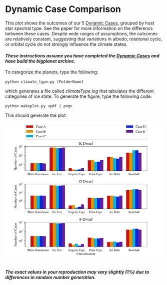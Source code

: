 # Dynamic Case Comparison

This plot shows the outcomes of our 5 [Dynamic Cases](../DynamicCases), grouped by host star spectral type. See the paper for more information on the differencs between these cases. Despite wide ranges of assumptions, the outcomes are relatively constant, suggesting that variations in albedo, rotational cycle, or orbital cycle do not strongly influence the climate states.

#### _These instructions assume you have completed the [Dynamic Cases](../DynamicCases) and have build the bigplanet archive._

To categorize the planets, type the following:

```
python climate_type.py [FolderName]

```

which generates a file called _climateType.log_ that tabulates the different categories of ice state. To generate the figure, type the following code:

```
python makeplot.py <pdf | png>
```

This should generate the plot:

![DynamicCompare](DynamicCompare.png)

#### _The exact values in your reproduction may vary slightly (1%) due to differences in random number generation._